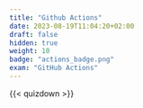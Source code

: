 ```yaml
---
title: "Github Actions"
date: 2023-08-19T11:04:20+02:00
draft: false
hidden: true
weight: 10
badge: "actions_badge.png"
exam: "GitHub Actions"
---
```



{{< quizdown >}}
